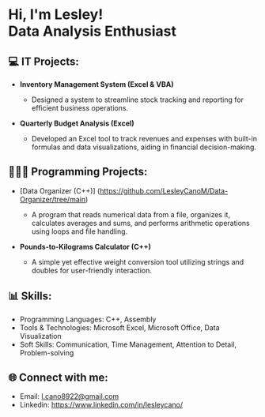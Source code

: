 <h1>Hi, I'm Lesley! <br/>Data Analysis Enthusiast </h1>

<h2>💻 IT Projects:</h2>

- <b>Inventory Management System (Excel & VBA)</b>
  - Designed a system to streamline stock tracking and reporting for efficient business operations.

- <b>Quarterly Budget Analysis (Excel)</b>
  - Developed an Excel tool to track revenues and expenses with built-in formulas and data visualizations, aiding in financial decision-making.


<h2>👩🏻‍💻 Programming Projects:</h2>

- [Data Organizer (C++)] (https://github.com/LesleyCanoM/Data-Organizer/tree/main) </b>
  - A program that reads numerical data from a file, organizes it, calculates averages and sums, and performs arithmetic operations using loops and file handling.

- <b>Pounds-to-Kilograms Calculator (C++)</b>
  - A simple yet effective weight conversion tool utilizing strings and doubles for user-friendly interaction.

<h2>📊 Skills:</h2>

- Programming Languages: C++, Assembly 
- Tools & Technologies: Microsoft Excel, Microsoft Office, Data Visualization
- Soft Skills: Communication, Time Management, Attention to Detail, Problem-solving

<h2>🌐 Connect with me:</h2>

- Email: l.cano8922@gmail.com
- Linkedin: https://www.linkedin.com/in/lesleycano/
